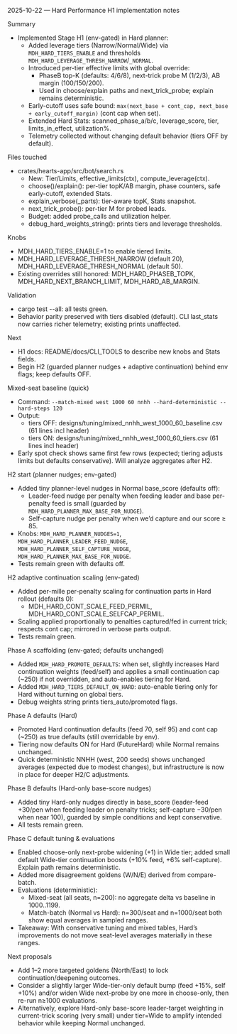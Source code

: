 2025-10-22 — Hard Performance H1 implementation notes

Summary
- Implemented Stage H1 (env-gated) in Hard planner:
  - Added leverage tiers (Narrow/Normal/Wide) via `MDH_HARD_TIERS_ENABLE` and thresholds `MDH_HARD_LEVERAGE_THRESH_NARROW`/`_NORMAL`.
  - Introduced per-tier effective limits with global override:
    - PhaseB top-K (defaults: 4/6/8), next-trick probe M (1/2/3), AB margin (100/150/200).
    - Used in choose/explain paths and next_trick_probe; explain remains deterministic.
  - Early-cutoff uses safe bound: `max(next_base + cont_cap, next_base + early_cutoff_margin)` (cont cap when set).
  - Extended Hard Stats: scanned_phase_a/b/c, leverage_score, tier, limits_in_effect, utilization%.
  - Telemetry collected without changing default behavior (tiers OFF by default).

Files touched
- crates/hearts-app/src/bot/search.rs
  - New: Tier/Limits, effective_limits(ctx), compute_leverage(ctx).
  - choose()/explain(): per-tier topK/AB margin, phase counters, safe early-cutoff, extended Stats.
  - explain_verbose(_parts): tier-aware topK, Stats snapshot.
  - next_trick_probe(): per-tier M for probed leads.
  - Budget: added probe_calls and utilization helper.
  - debug_hard_weights_string(): prints tiers and leverage thresholds.

Knobs
- MDH_HARD_TIERS_ENABLE=1 to enable tiered limits.
- MDH_HARD_LEVERAGE_THRESH_NARROW (default 20), MDH_HARD_LEVERAGE_THRESH_NORMAL (default 50).
- Existing overrides still honored: MDH_HARD_PHASEB_TOPK, MDH_HARD_NEXT_BRANCH_LIMIT, MDH_HARD_AB_MARGIN.

Validation
- cargo test --all: all tests green.
- Behavior parity preserved with tiers disabled (default). CLI last_stats now carries richer telemetry; existing prints unaffected.

Next
- H1 docs: README/docs/CLI_TOOLS to describe new knobs and Stats fields.
- Begin H2 (guarded planner nudges + adaptive continuation) behind env flags; keep defaults OFF.

Mixed-seat baseline (quick)
- Command: `--match-mixed west 1000 60 nnhh --hard-deterministic --hard-steps 120`
- Output:
  - tiers OFF: designs/tuning/mixed_nnhh_west_1000_60_baseline.csv (61 lines incl header)
  - tiers ON:  designs/tuning/mixed_nnhh_west_1000_60_tiers.csv (61 lines incl header)
- Early spot check shows same first few rows (expected; tiering adjusts limits but defaults conservative). Will analyze aggregates after H2.

H2 start (planner nudges; env-gated)
- Added tiny planner-level nudges in Normal base_score (defaults off):
  - Leader-feed nudge per penalty when feeding leader and base per-penalty feed is small (guarded by `MDH_HARD_PLANNER_MAX_BASE_FOR_NUDGE`).
  - Self-capture nudge per penalty when we’d capture and our score ≥ 85.
- Knobs: `MDH_HARD_PLANNER_NUDGES=1`, `MDH_HARD_PLANNER_LEADER_FEED_NUDGE`, `MDH_HARD_PLANNER_SELF_CAPTURE_NUDGE`, `MDH_HARD_PLANNER_MAX_BASE_FOR_NUDGE`.
- Tests remain green with defaults off.

H2 adaptive continuation scaling (env-gated)
- Added per-mille per-penalty scaling for continuation parts in Hard rollout (defaults 0):
  - MDH_HARD_CONT_SCALE_FEED_PERMIL, MDH_HARD_CONT_SCALE_SELFCAP_PERMIL.
- Scaling applied proportionally to penalties captured/fed in current trick; respects cont cap; mirrored in verbose parts output.
- Tests remain green.

Phase A scaffolding (env-gated; defaults unchanged)
- Added `MDH_HARD_PROMOTE_DEFAULTS`: when set, slightly increases Hard continuation weights (feed/self) and applies a small continuation cap (~250) if not overridden, and auto-enables tiering for Hard.
- Added `MDH_HARD_TIERS_DEFAULT_ON_HARD`: auto-enable tiering only for Hard without turning on global tiers.
- Debug weights string prints tiers_auto/promoted flags.

Phase A defaults (Hard)
- Promoted Hard continuation defaults (feed 70, self 95) and cont cap (~250) as true defaults (still overridable by env).
- Tiering now defaults ON for Hard (FutureHard) while Normal remains unchanged.
- Quick deterministic NNHH (west, 200 seeds) shows unchanged averages (expected due to modest changes), but infrastructure is now in place for deeper H2/C adjustments.

Phase B defaults (Hard-only base-score nudges)
- Added tiny Hard-only nudges directly in base_score (leader-feed +30/pen when feeding leader on penalty tricks; self-capture −30/pen when near 100), guarded by simple conditions and kept conservative.
- All tests remain green.

Phase C default tuning & evaluations
- Enabled choose-only next-probe widening (+1) in Wide tier; added small default Wide-tier continuation boosts (+10% feed, +6% self-capture). Explain path remains deterministic.
- Added more disagreement goldens (W/N/E) derived from compare-batch.
- Evaluations (deterministic):
  - Mixed-seat (all seats, n=200): no aggregate delta vs baseline in 1000..1199.
  - Match-batch (Normal vs Hard): n=300/seat and n=1000/seat both show equal averages in sampled ranges.
- Takeaway: With conservative tuning and mixed tables, Hard’s improvements do not move seat-level averages materially in these ranges.

Next proposals
- Add 1–2 more targeted goldens (North/East) to lock continuation/deepening outcomes.
- Consider a slightly larger Wide-tier-only default bump (feed +15%, self +10%) and/or widen Wide next-probe by one more in choose-only, then re-run n≥1000 evaluations.
- Alternatively, explore Hard-only base-score leader-target weighting in current-trick scoring (very small) under tier=Wide to amplify intended behavior while keeping Normal unchanged.
